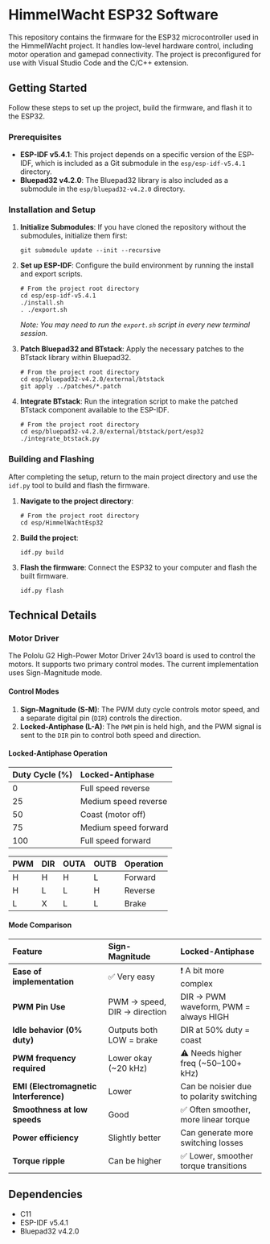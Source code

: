 # HimmelWacht ESP32 Software

This repository contains the firmware for the ESP32 microcontroller used in the HimmelWacht project. It handles low-level hardware control, including motor operation and gamepad connectivity. The project is preconfigured for use with Visual Studio Code and the C/C++ extension.


## Getting Started

Follow these steps to set up the project, build the firmware, and flash it to the ESP32.

### Prerequisites

- **ESP-IDF v5.4.1**: This project depends on a specific version of the ESP-IDF, which is included as a Git submodule in the `esp/esp-idf-v5.4.1` directory.
- **Bluepad32 v4.2.0**: The Bluepad32 library is also included as a submodule in the `esp/bluepad32-v4.2.0` directory.

### Installation and Setup

1.  **Initialize Submodules**: If you have cloned the repository without the submodules, initialize them first:
    ```shell
    git submodule update --init --recursive
    ```

2.  **Set up ESP-IDF**: Configure the build environment by running the install and export scripts.
    ```shell
    # From the project root directory
    cd esp/esp-idf-v5.4.1
    ./install.sh
    . ./export.sh
    ```
    *Note: You may need to run the `export.sh` script in every new terminal session.*

3.  **Patch Bluepad32 and BTstack**: Apply the necessary patches to the BTstack library within Bluepad32.
    ```shell
    # From the project root directory
    cd esp/bluepad32-v4.2.0/external/btstack
    git apply ../patches/*.patch
    ```

4.  **Integrate BTstack**: Run the integration script to make the patched BTstack component available to the ESP-IDF.
    ```shell
    # From the project root directory
    cd esp/bluepad32-v4.2.0/external/btstack/port/esp32
    ./integrate_btstack.py
    ```

### Building and Flashing

After completing the setup, return to the main project directory and use the `idf.py` tool to build and flash the firmware.

1.  **Navigate to the project directory**:
    ```shell
    # From the project root directory
    cd esp/HimmelWachtEsp32
    ```

2.  **Build the project**:
    ```shell
    idf.py build
    ```

3.  **Flash the firmware**: Connect the ESP32 to your computer and flash the built firmware.
    ```shell
    idf.py flash
    ```

## Technical Details

### Motor Driver

The Pololu G2 High-Power Motor Driver 24v13 board is used to control the motors. It supports two primary control modes. The current implementation uses Sign-Magnitude mode.

#### Control Modes

1.  **Sign-Magnitude (S-M)**: The PWM duty cycle controls motor speed, and a separate digital pin (`DIR`) controls the direction.
2.  **Locked-Antiphase (L-A)**: The `PWM` pin is held high, and the PWM signal is sent to the `DIR` pin to control both speed and direction.

#### Locked-Antiphase Operation

| Duty Cycle (%) | Locked-Antiphase     |
| :------------- | :------------------- |
| 0              | Full speed reverse   |
| 25             | Medium speed reverse |
| 50             | Coast (motor off)    |
| 75             | Medium speed forward |
| 100            | Full speed forward   |

| PWM | DIR | OUTA | OUTB | Operation |
| :-- | :-- | :--- | :--- | :-------- |
| H   | H   | H    | L    | Forward   |
| H   | L   | L    | H    | Reverse   |
| L   | X   | L    | L    | Brake     |

#### Mode Comparison

| Feature                            | Sign-Magnitude             | Locked-Antiphase                         |
| :--------------------------------- | :------------------------- | :--------------------------------------- |
| **Ease of implementation**         | ✅ Very easy                | ❗ A bit more complex                     |
| **PWM Pin Use**                    | PWM → speed, DIR → direction | DIR → PWM waveform, PWM = always HIGH    |
| **Idle behavior (0% duty)**        | Outputs both LOW = brake   | DIR at 50% duty = coast                  |
| **PWM frequency required**         | Lower okay (~20 kHz)       | ⚠️ Needs higher freq (~50–100+ kHz)       |
| **EMI (Electromagnetic Interference)** | Lower                      | Can be noisier due to polarity switching |
| **Smoothness at low speeds**       | Good                       | ✅ Often smoother, more linear torque     |
| **Power efficiency**               | Slightly better            | Can generate more switching losses       |
| **Torque ripple**                  | Can be higher              | ✅ Lower, smoother torque transitions     |

## Dependencies

- C11
- ESP-IDF v5.4.1
- Bluepad32 v4.2.0
